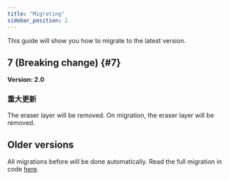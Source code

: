 ```yaml
---
title: "Migrating"
sidebar_position: 2
---
```


This guide will show you how to migrate to the latest version.

## 7 (Breaking change) {#7}

**Version: 2.0**

### 重大更新

The eraser layer will be removed. On migration, the eraser layer will be removed.

## Older versions

All migrations before will be done automatically. Read the full migration in code [here](https://github.com/LinwoodDev/Butterfly/blob/95825da4ebbf9ded392c863da577666dbcdda45c/app/lib/models/converter.dart#L17).
